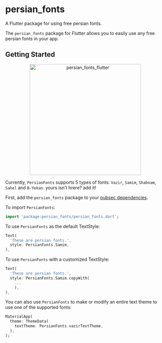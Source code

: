 # persian_fonts
A Flutter package for using free persian fonts.

The `persian_fonts` package for Flutter allows you to easily use any free persian fonts in your app.
## Getting Started
<p align="center">
<img src="https://user-images.githubusercontent.com/20593549/87247670-7b27ba00-c46a-11ea-93f5-431bfbde8743.png" alt="persian_fonts_flutter" height="350" text-align="center"/>
</p>

Currently, `PersianFonts` supports 5 types of fonts: `Vazir`, `Samim`, `Shabnam`, `Sahel` and `B-Yekan`. yours isn't hrere? add it!

First, add the `persian_fonts` package to your [pubsec dependencies](https://pub.dev/packages/persian_fonts).

To import `PersianFonts`:
```dart
import 'package:persian_fonts/persian_fonts.dart';
```
To use `PersianFonts` as the default TextStyle:
```dart
Text(
  'These are persian fonts.',
  style: PersianFonts.Samim,
),
```
To use `PersianFonts` with a customized TextStyle:
```dart
Text(
  'These are persian fonts.',
  style: PersianFonts.Samim.copyWith(
    ...
    ),
),
```
You can also use `PersianFonts` to make or modify an entire text theme to use one of the supported fonts:
```dart
MaterialApp(
  theme: ThemeData(
    textTheme: PersianFonts.vazirTextTheme,
  ),
);
```
